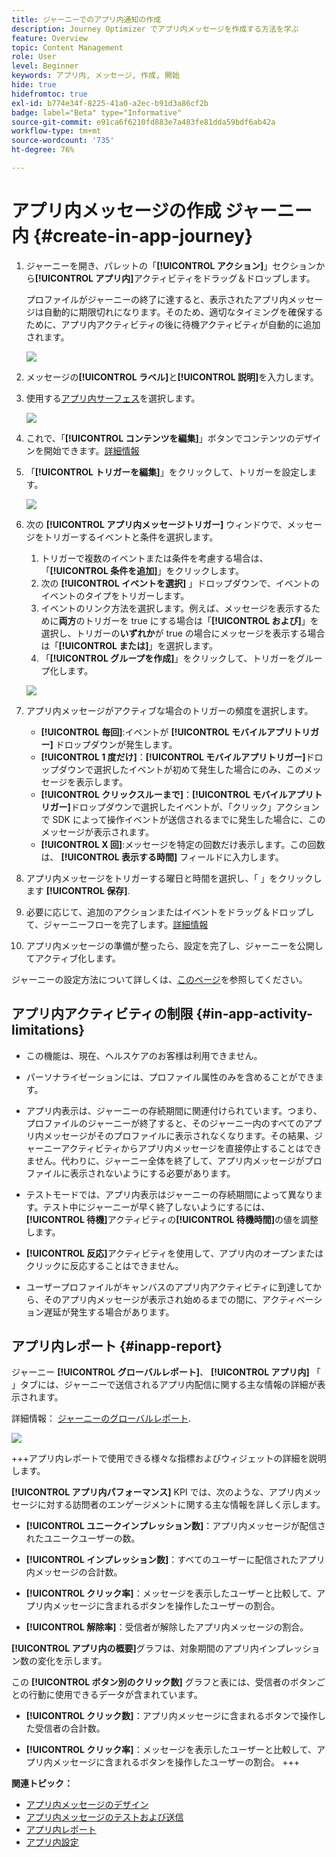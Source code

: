 ```yaml
---
title: ジャーニーでのアプリ内通知の作成
description: Journey Optimizer でアプリ内メッセージを作成する方法を学ぶ
feature: Overview
topic: Content Management
role: User
level: Beginner
keywords: アプリ内, メッセージ, 作成, 開始
hide: true
hidefromtoc: true
exl-id: b774e34f-8225-41a0-a2ec-b91d3a86cf2b
badge: label="Beta" type="Informative"
source-git-commit: e91ca6f6210fd883e7a483fe81dda59bdf6ab42a
workflow-type: tm+mt
source-wordcount: '735'
ht-degree: 76%

---
```


# アプリ内メッセージの作成 ジャーニー内 {#create-in-app-journey}

1. ジャーニーを開き、パレットの「**[!UICONTROL アクション]**」セクションから&#x200B;**[!UICONTROL アプリ内]**&#x200B;アクティビティをドラッグ＆ドロップします。

   プロファイルがジャーニーの終了に達すると、表示されたアプリ内メッセージは自動的に期限切れになります。そのため、適切なタイミングを確保するために、アプリ内アクティビティの後に待機アクティビティが自動的に追加されます。

   ![](assets/in_app_journey_1.png)

1. メッセージの&#x200B;**[!UICONTROL ラベル]**&#x200B;と&#x200B;**[!UICONTROL 説明]**&#x200B;を入力します。

1. 使用する[アプリ内サーフェス](inapp-configuration.md)を選択します。

   ![](assets/in_app_journey_2.png)

1. これで、「**[!UICONTROL コンテンツを編集]**」ボタンでコンテンツのデザインを開始できます。[詳細情報](design-in-app.md)

1. 「**[!UICONTROL トリガーを編集]**」をクリックして、トリガーを設定します。

   ![](assets/in_app_journey_4.png)

1. 次の **[!UICONTROL アプリ内メッセージトリガー]** ウィンドウで、メッセージをトリガーするイベントと条件を選択します。

   1. トリガーで複数のイベントまたは条件を考慮する場合は、「**[!UICONTROL 条件を追加]**」をクリックします。
   1. 次の **[!UICONTROL イベントを選択]** 」ドロップダウンで、イベントのイベントのタイプをトリガーします。
   1. イベントのリンク方法を選択します。例えば、メッセージを表示するために&#x200B;**両方**&#x200B;のトリガーを true にする場合は「**[!UICONTROL および]**」を選択し、トリガーの&#x200B;**いずれか**&#x200B;が true の場合にメッセージを表示する場合は「**[!UICONTROL または]**」を選択します。
   1. 「**[!UICONTROL グループを作成]**」をクリックして、トリガーをグループ化します。

   ![](assets/in_app_journey_3.png)

1. アプリ内メッセージがアクティブな場合のトリガーの頻度を選択します。

   * **[!UICONTROL 毎回]**:イベントが **[!UICONTROL モバイルアプリトリガー]** ドロップダウンが発生します。
   * **[!UICONTROL 1 度だけ]**：**[!UICONTROL モバイルアプリトリガー]**&#x200B;ドロップダウンで選択したイベントが初めて発生した場合にのみ、このメッセージを表示します。
   * **[!UICONTROL クリックスルーまで]**：**[!UICONTROL モバイルアプリトリガー]**&#x200B;ドロップダウンで選択したイベントが、「クリック」アクションで SDK によって操作イベントが送信されるまでに発生した場合に、このメッセージが表示されます。
   * **[!UICONTROL X 回]**:メッセージを特定の回数だけ表示します。この回数は、 **[!UICONTROL 表示する時間]** フィールドに入力します。

1. アプリ内メッセージをトリガーする曜日と時間を選択し、「 」をクリックします **[!UICONTROL 保存]**.

1. 必要に応じて、追加のアクションまたはイベントをドラッグ＆ドロップして、ジャーニーフローを完了します。[詳細情報](../building-journeys/about-journey-activities.md)

1. アプリ内メッセージの準備が整ったら、設定を完了し、ジャーニーを公開してアクティブ化します。

ジャーニーの設定方法について詳しくは、[このページ](../building-journeys/journey-gs.md)を参照してください。

## アプリ内アクティビティの制限 {#in-app-activity-limitations}

* この機能は、現在、ヘルスケアのお客様は利用できません。

* パーソナライゼーションには、プロファイル属性のみを含めることができます。

* アプリ内表示は、ジャーニーの存続期間に関連付けられています。つまり、プロファイルのジャーニーが終了すると、そのジャーニー内のすべてのアプリ内メッセージがそのプロファイルに表示されなくなります。その結果、ジャーニーアクティビティからアプリ内メッセージを直接停止することはできません。代わりに、ジャーニー全体を終了して、アプリ内メッセージがプロファイルに表示されないようにする必要があります。

* テストモードでは、アプリ内表示はジャーニーの存続期間によって異なります。テスト中にジャーニーが早く終了しないようにするには、**[!UICONTROL 待機]**&#x200B;アクティビティの&#x200B;**[!UICONTROL 待機時間]**&#x200B;の値を調整します。

* **[!UICONTROL 反応]**&#x200B;アクティビティを使用して、アプリ内のオープンまたはクリックに反応することはできません。

* ユーザープロファイルがキャンバスのアプリ内アクティビティに到達してから、そのアプリ内メッセージが表示され始めるまでの間に、アクティベーション遅延が発生する場合があります。

## アプリ内レポート {#inapp-report}

ジャーニー **[!UICONTROL グローバルレポート]**、 **[!UICONTROL アプリ内]** 「 」タブには、ジャーニーで送信されるアプリ内配信に関する主な情報の詳細が表示されます。

詳細情報： [ジャーニーのグローバルレポート](../reports/journey-global-report.md).

![](assets/in-app-journey-report.png)

+++アプリ内レポートで使用できる様々な指標およびウィジェットの詳細を説明します。

**[!UICONTROL アプリ内パフォーマンス]** KPI では、次のような、アプリ内メッセージに対する訪問者のエンゲージメントに関する主な情報を詳しく示します。

* **[!UICONTROL ユニークインプレッション数]**：アプリ内メッセージが配信されたユニークユーザーの数。

* **[!UICONTROL インプレッション数]**：すべてのユーザーに配信されたアプリ内メッセージの合計数。

* **[!UICONTROL クリック率]**：メッセージを表示したユーザーと比較して、アプリ内メッセージに含まれるボタンを操作したユーザーの割合。

* **[!UICONTROL 解除率]**：受信者が解除したアプリ内メッセージの割合。

**[!UICONTROL アプリ内の概要]**&#x200B;グラフは、対象期間のアプリ内インプレッション数の変化を示します。

この **[!UICONTROL ボタン別のクリック数]** グラフと表には、受信者のボタンごとの行動に使用できるデータが含まれています。

* **[!UICONTROL クリック数]**：アプリ内メッセージに含まれるボタンで操作した受信者の合計数。

* **[!UICONTROL クリック率]**：メッセージを表示したユーザーと比較して、アプリ内メッセージに含まれるボタンを操作したユーザーの割合。
+++

**関連トピック：**

* [アプリ内メッセージのデザイン](design-in-app.md)
* [アプリ内メッセージのテストおよび送信](send-in-app.md)
* [アプリ内レポート](../reports/campaign-global-report.md#inapp-report)
* [アプリ内設定](inapp-configuration.md)
